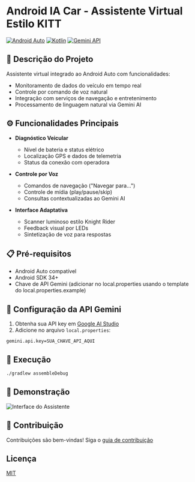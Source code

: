 # Android IA Car - Assistente Virtual Estilo KITT

[![Android Auto](https://img.shields.io/badge/Android_Auto-Suportado-green.svg)](https://www.android.com/auto/)
[![Kotlin](https://img.shields.io/badge/Kotlin-1.9.0-blue.svg)](https://kotlinlang.org/)
[![Gemini API](https://img.shields.io/badge/Gemini_API-1.0.0-FF6F00.svg)](https://ai.google.dev/)

## 🚗 Descrição do Projeto
Assistente virtual integrado ao Android Auto com funcionalidades:
- Monitoramento de dados do veículo em tempo real
- Controle por comando de voz natural
- Integração com serviços de navegação e entretenimento
- Processamento de linguagem natural via Gemini AI

## ⚙️ Funcionalidades Principais
- **Diagnóstico Veicular**
  - Nível de bateria e status elétrico
  - Localização GPS e dados de telemetria
  - Status da conexão com operadora

- **Controle por Voz**
  - Comandos de navegação ("Navegar para...")
  - Controle de mídia (play/pause/skip)
  - Consultas contextualizadas ao Gemini AI

- **Interface Adaptativa**
  - Scanner luminoso estilo Knight Rider
  - Feedback visual por LEDs
  - Sintetização de voz para respostas

## 📋 Pré-requisitos
- Android Auto compatível
- Android SDK 34+
- Chave de API Gemini (adicionar no local.properties usando o template do local.properties.example)

## 🔧 Configuração da API Gemini
1. Obtenha sua API key em [Google AI Studio](https://aistudio.google.com/)
2. Adicione no arquivo `local.properties`:
```properties
gemini.api.key=SUA_CHAVE_API_AQUI
```

## 🚀 Execução
```bash
./gradlew assembleDebug
```

## 📸 Demonstração
![Interface do Assistente](docs/interface-preview.png)

## 🤝 Contribuição
Contribuições são bem-vindas! Siga o [guia de contribuição](CONTRIBUTING.md)

## Licença
[MIT](LICENSE)